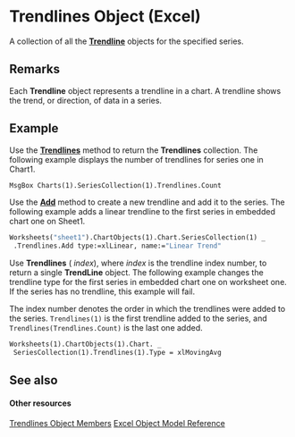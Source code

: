 
# Trendlines Object (Excel)

A collection of all the  **[Trendline](5c04b065-57f4-a059-7c22-50612bd727ea.md)** objects for the specified series.


## Remarks

Each  **Trendline** object represents a trendline in a chart. A trendline shows the trend, or direction, of data in a series.


## Example

Use the  **[Trendlines](d42609e1-011c-6cb3-286d-192284cd8ab8.md)** method to return the **Trendlines** collection. The following example displays the number of trendlines for series one in Chart1.


```vb
MsgBox Charts(1).SeriesCollection(1).Trendlines.Count
```

Use the  **[Add](4d86029e-3c42-2d81-69d3-94d8dc072ccd.md)** method to create a new trendline and add it to the series. The following example adds a linear trendline to the first series in embedded chart one on Sheet1.




```vb
Worksheets("sheet1").ChartObjects(1).Chart.SeriesCollection(1) _ 
 .Trendlines.Add type:=xlLinear, name:="Linear Trend"
```

Use  **Trendlines** ( _index_), where  _index_ is the trendline index number, to return a single **TrendLine** object. The following example changes the trendline type for the first series in embedded chart one on worksheet one. If the series has no trendline, this example will fail.

The index number denotes the order in which the trendlines were added to the series.  `Trendlines(1)` is the first trendline added to the series, and `Trendlines(Trendlines.Count)` is the last one added.




```vb
Worksheets(1).ChartObjects(1).Chart. _ 
 SeriesCollection(1).Trendlines(1).Type = xlMovingAvg
```


## See also


#### Other resources


[Trendlines Object Members](3d9e89b0-a943-7ff7-2e5f-cdcf7abcc0b5.md)
[Excel Object Model Reference](http://msdn.microsoft.com/library/11ea8598-8a20-92d5-f98b-0da04263bf2c%28Office.15%29.aspx)
